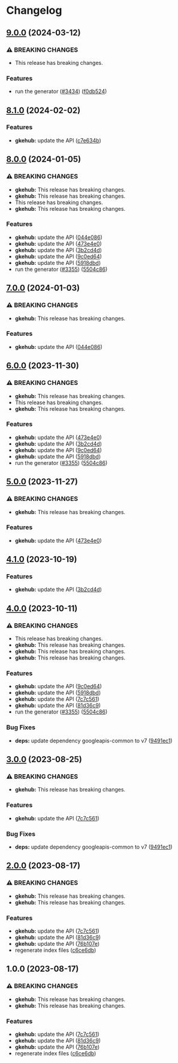 # Changelog

## [9.0.0](https://github.com/googleapis/google-api-nodejs-client/compare/gkehub-v8.1.0...gkehub-v9.0.0) (2024-03-12)


### ⚠ BREAKING CHANGES

* This release has breaking changes.

### Features

* run the generator ([#3434](https://github.com/googleapis/google-api-nodejs-client/issues/3434)) ([f0db524](https://github.com/googleapis/google-api-nodejs-client/commit/f0db524bb26f05cea3dec4c0ed66b496399e3857))

## [8.1.0](https://github.com/googleapis/google-api-nodejs-client/compare/gkehub-v8.0.0...gkehub-v8.1.0) (2024-02-02)


### Features

* **gkehub:** update the API ([c7e634b](https://github.com/googleapis/google-api-nodejs-client/commit/c7e634b035e736693d504697775eff3e8f4726f2))

## [8.0.0](https://github.com/googleapis/google-api-nodejs-client/compare/gkehub-v7.0.0...gkehub-v8.0.0) (2024-01-05)


### ⚠ BREAKING CHANGES

* **gkehub:** This release has breaking changes.
* **gkehub:** This release has breaking changes.
* This release has breaking changes.
* **gkehub:** This release has breaking changes.

### Features

* **gkehub:** update the API ([044e086](https://github.com/googleapis/google-api-nodejs-client/commit/044e0861eda69fa5426aef8643134da2e3510a3c))
* **gkehub:** update the API ([473e4e0](https://github.com/googleapis/google-api-nodejs-client/commit/473e4e0ba2736dd2525d7290a99b36d4594fa716))
* **gkehub:** update the API ([3b2cd4d](https://github.com/googleapis/google-api-nodejs-client/commit/3b2cd4d5e04fe71d24a08e00d005a7febf3b0d7c))
* **gkehub:** update the API ([9c0ed64](https://github.com/googleapis/google-api-nodejs-client/commit/9c0ed647e7be592a2a0284a3c76a8dc4bcffab5e))
* **gkehub:** update the API ([5918dbd](https://github.com/googleapis/google-api-nodejs-client/commit/5918dbd2d31811a16e7204146bf04b2ce89ab3c6))
* run the generator ([#3355](https://github.com/googleapis/google-api-nodejs-client/issues/3355)) ([5504c86](https://github.com/googleapis/google-api-nodejs-client/commit/5504c86fd61740886047320e2ed70f02a164acd7))

## [7.0.0](https://github.com/googleapis/google-api-nodejs-client/compare/gkehub-v6.0.0...gkehub-v7.0.0) (2024-01-03)


### ⚠ BREAKING CHANGES

* **gkehub:** This release has breaking changes.

### Features

* **gkehub:** update the API ([044e086](https://github.com/googleapis/google-api-nodejs-client/commit/044e0861eda69fa5426aef8643134da2e3510a3c))

## [6.0.0](https://github.com/googleapis/google-api-nodejs-client/compare/gkehub-v5.0.0...gkehub-v6.0.0) (2023-11-30)


### ⚠ BREAKING CHANGES

* **gkehub:** This release has breaking changes.
* This release has breaking changes.
* **gkehub:** This release has breaking changes.

### Features

* **gkehub:** update the API ([473e4e0](https://github.com/googleapis/google-api-nodejs-client/commit/473e4e0ba2736dd2525d7290a99b36d4594fa716))
* **gkehub:** update the API ([3b2cd4d](https://github.com/googleapis/google-api-nodejs-client/commit/3b2cd4d5e04fe71d24a08e00d005a7febf3b0d7c))
* **gkehub:** update the API ([9c0ed64](https://github.com/googleapis/google-api-nodejs-client/commit/9c0ed647e7be592a2a0284a3c76a8dc4bcffab5e))
* **gkehub:** update the API ([5918dbd](https://github.com/googleapis/google-api-nodejs-client/commit/5918dbd2d31811a16e7204146bf04b2ce89ab3c6))
* run the generator ([#3355](https://github.com/googleapis/google-api-nodejs-client/issues/3355)) ([5504c86](https://github.com/googleapis/google-api-nodejs-client/commit/5504c86fd61740886047320e2ed70f02a164acd7))

## [5.0.0](https://github.com/googleapis/google-api-nodejs-client/compare/gkehub-v4.1.0...gkehub-v5.0.0) (2023-11-27)


### ⚠ BREAKING CHANGES

* **gkehub:** This release has breaking changes.

### Features

* **gkehub:** update the API ([473e4e0](https://github.com/googleapis/google-api-nodejs-client/commit/473e4e0ba2736dd2525d7290a99b36d4594fa716))

## [4.1.0](https://github.com/googleapis/google-api-nodejs-client/compare/gkehub-v4.0.0...gkehub-v4.1.0) (2023-10-19)


### Features

* **gkehub:** update the API ([3b2cd4d](https://github.com/googleapis/google-api-nodejs-client/commit/3b2cd4d5e04fe71d24a08e00d005a7febf3b0d7c))

## [4.0.0](https://github.com/googleapis/google-api-nodejs-client/compare/gkehub-v3.0.0...gkehub-v4.0.0) (2023-10-11)


### ⚠ BREAKING CHANGES

* This release has breaking changes.
* **gkehub:** This release has breaking changes.
* **gkehub:** This release has breaking changes.
* **gkehub:** This release has breaking changes.

### Features

* **gkehub:** update the API ([9c0ed64](https://github.com/googleapis/google-api-nodejs-client/commit/9c0ed647e7be592a2a0284a3c76a8dc4bcffab5e))
* **gkehub:** update the API ([5918dbd](https://github.com/googleapis/google-api-nodejs-client/commit/5918dbd2d31811a16e7204146bf04b2ce89ab3c6))
* **gkehub:** update the API ([7c7c561](https://github.com/googleapis/google-api-nodejs-client/commit/7c7c5611a631fbbbc7252fba133de7f3bd254cdf))
* **gkehub:** update the API ([81d36c9](https://github.com/googleapis/google-api-nodejs-client/commit/81d36c9368aefdc6d1c1140d473a4691f9f99856))
* run the generator ([#3355](https://github.com/googleapis/google-api-nodejs-client/issues/3355)) ([5504c86](https://github.com/googleapis/google-api-nodejs-client/commit/5504c86fd61740886047320e2ed70f02a164acd7))


### Bug Fixes

* **deps:** update dependency googleapis-common to v7 ([9491ec1](https://github.com/googleapis/google-api-nodejs-client/commit/9491ec1cdc3c413e7d73edcfcd59cf5c28a7c855))

## [3.0.0](https://github.com/googleapis/google-api-nodejs-client/compare/gkehub-v2.0.0...gkehub-v3.0.0) (2023-08-25)


### ⚠ BREAKING CHANGES

* **gkehub:** This release has breaking changes.

### Features

* **gkehub:** update the API ([7c7c561](https://github.com/googleapis/google-api-nodejs-client/commit/7c7c5611a631fbbbc7252fba133de7f3bd254cdf))


### Bug Fixes

* **deps:** update dependency googleapis-common to v7 ([9491ec1](https://github.com/googleapis/google-api-nodejs-client/commit/9491ec1cdc3c413e7d73edcfcd59cf5c28a7c855))

## [2.0.0](https://github.com/googleapis/google-api-nodejs-client/compare/gkehub-v1.0.0...gkehub-v2.0.0) (2023-08-17)


### ⚠ BREAKING CHANGES

* **gkehub:** This release has breaking changes.
* **gkehub:** This release has breaking changes.

### Features

* **gkehub:** update the API ([7c7c561](https://github.com/googleapis/google-api-nodejs-client/commit/7c7c5611a631fbbbc7252fba133de7f3bd254cdf))
* **gkehub:** update the API ([81d36c9](https://github.com/googleapis/google-api-nodejs-client/commit/81d36c9368aefdc6d1c1140d473a4691f9f99856))
* **gkehub:** update the API ([76b107e](https://github.com/googleapis/google-api-nodejs-client/commit/76b107edd5819f8577d05b0af2c812be3deade44))
* regenerate index files ([c6ce6db](https://github.com/googleapis/google-api-nodejs-client/commit/c6ce6db24417be7ec0d5cb572288042973a390e0))

## 1.0.0 (2023-08-17)


### ⚠ BREAKING CHANGES

* **gkehub:** This release has breaking changes.
* **gkehub:** This release has breaking changes.

### Features

* **gkehub:** update the API ([7c7c561](https://github.com/googleapis/google-api-nodejs-client/commit/7c7c5611a631fbbbc7252fba133de7f3bd254cdf))
* **gkehub:** update the API ([81d36c9](https://github.com/googleapis/google-api-nodejs-client/commit/81d36c9368aefdc6d1c1140d473a4691f9f99856))
* **gkehub:** update the API ([76b107e](https://github.com/googleapis/google-api-nodejs-client/commit/76b107edd5819f8577d05b0af2c812be3deade44))
* regenerate index files ([c6ce6db](https://github.com/googleapis/google-api-nodejs-client/commit/c6ce6db24417be7ec0d5cb572288042973a390e0))
